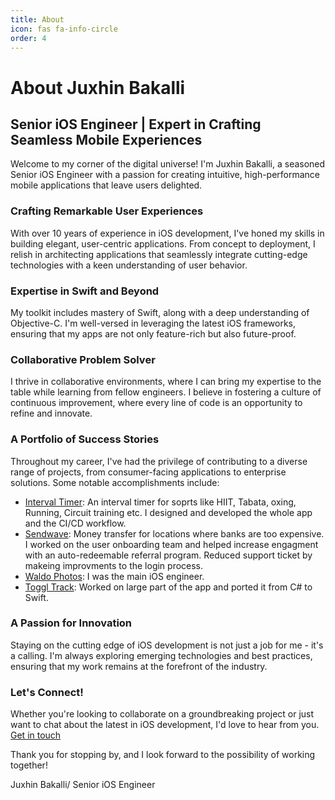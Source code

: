 ```yaml
---
title: About
icon: fas fa-info-circle
order: 4
---
```



# About Juxhin Bakalli

## Senior iOS Engineer | Expert in Crafting Seamless Mobile Experiences

Welcome to my corner of the digital universe! I'm Juxhin Bakalli, a seasoned Senior iOS Engineer with a passion for creating intuitive, high-performance mobile applications that leave users delighted.

### Crafting Remarkable User Experiences

With over 10 years of experience in iOS development, I've honed my skills in building elegant, user-centric applications. From concept to deployment, I relish in architecting applications that seamlessly integrate cutting-edge technologies with a keen understanding of user behavior.

### Expertise in Swift and Beyond

My toolkit includes mastery of Swift, along with a deep understanding of Objective-C. I'm well-versed in leveraging the latest iOS frameworks, ensuring that my apps are not only feature-rich but also future-proof.

### Collaborative Problem Solver

I thrive in collaborative environments, where I can bring my expertise to the table while learning from fellow engineers. I believe in fostering a culture of continuous improvement, where every line of code is an opportunity to refine and innovate.

### A Portfolio of Success Stories

Throughout my career, I've had the privilege of contributing to a diverse range of projects, from consumer-facing applications to enterprise solutions. Some notable accomplishments include:

- [Interval Timer](https://www.getintervaltimer.com): An interval timer for soprts like HIIT, Tabata, oxing, Running, Circuit training etc. I designed and developed the whole app and the CI/CD workflow.
- [Sendwave](https://www.sendwave.com): Money transfer for locations where banks are too expensive. I worked on the user onboarding team and helped increase engagment with an auto-redeemable referral program. Reduced support ticket by makeing improvments to the login process. 
- [Waldo Photos](https://waldophotos.com): I was the main iOS engineer.
- [Toggl Track](https://toggl.com/track/): Worked on large part of the app and ported it from C# to Swift.

### A Passion for Innovation

Staying on the cutting edge of iOS development is not just a job for me - it's a calling. I'm always exploring emerging technologies and best practices, ensuring that my work remains at the forefront of the industry.

### Let's Connect!

Whether you're looking to collaborate on a groundbreaking project or just want to chat about the latest in iOS development, I'd love to hear from you. [Get in touch](https://juxhinbakalli.com/contact)

Thank you for stopping by, and I look forward to the possibility of working together!

Juxhin Bakalli/
Senior iOS Engineer

